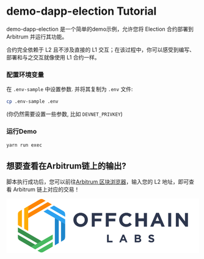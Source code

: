 # demo-dapp-election Tutorial

demo-dapp-election 是一个简单的demo示例，允许您将 Election 合约部署到 Arbitrum 并运行其功能。

合约完全依赖于 L2 且不涉及直接的 L1 交互；在该过程中，你可以感受到编写、部署和与之交互就像使用 L1 合约一样。

### 配置环境变量

在 `.env-sample` 中设置参数. 并将其复制为 `.env` 文件:

```bash
cp .env-sample .env
```

(你仍然需要设置一些参数, 比如 `DEVNET_PRIVKEY`)

### 运行Demo

```bash
yarn run exec
```

## 想要查看在Arbitrum链上的输出?

脚本执行成功后，您可以前往[Arbitrum 区块浏览器](https://rinkeby-explorer.arbitrum.io/#)，输入您的 L2 地址，即可查看 Arbitrum 链上对应的交易！

<p align="center"><img src="../../assets/offchain_labs_logo.png" width="600"></p>
